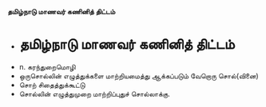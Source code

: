 **தமிழ்நாடு மாணவர் கணினித் திட்டம்**
- # தமிழ்நாடு மாணவர் கணினித் திட்டம்
- n. கரந்துறைமொழி
- ஒருசொல்லின் எழுத்துக்களை மாற்றியமைத்து ஆக்கப்படும் வேறொரு சொல்(வினை)
- சொற் சிதைத்துக்கூட்டு
- சொல்லின் எழுத்துமுறை மாற்றிப்புதுச் சொல்லாக்கு.

